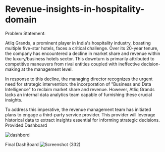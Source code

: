 # Revenue-insights-in-hospitality-domain
Problem Statement:

Atliq Grands, a prominent player in India's hospitality industry, boasting multiple five-star hotels, faces a critical challenge. Over its 20-year tenure, the company has encountered a decline in market share and revenue within the luxury/business hotels sector. This downturn is primarily attributed to competitive maneuvers from rival entities coupled with ineffective decision-making at the management level.

In response to this decline, the managing director recognizes the urgent need for strategic intervention: the incorporation of "Business and Data Intelligence" to reclaim market share and revenue. However, Atliq Grands lacks an internal data analytics team capable of furnishing these crucial insights.

To address this imperative, the revenue management team has initiated plans to engage a third-party service provider. This provider will leverage historical data to extract insights essential for informing strategic decisions.
Provided Dashboard

![dashbord](https://github.com/NikhilA8606/Revenue-insights-in-hospitality-domain/assets/115739037/1e84c91e-6016-4672-a51b-ed009215f189)

Final DashBoard
![Screenshot (332)](https://github.com/NikhilA8606/Revenue-insights-in-hospitality-domain/assets/115739037/dcafeb1e-38c1-4b82-af8b-6cfb116520fe)



